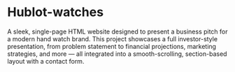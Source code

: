 # Hublot-watches
A sleek, single-page HTML website designed to present a business pitch for a modern hand watch brand. This project showcases a full investor-style presentation, from problem statement to financial projections, marketing strategies, and more — all integrated into a smooth-scrolling, section-based layout with a contact form.
